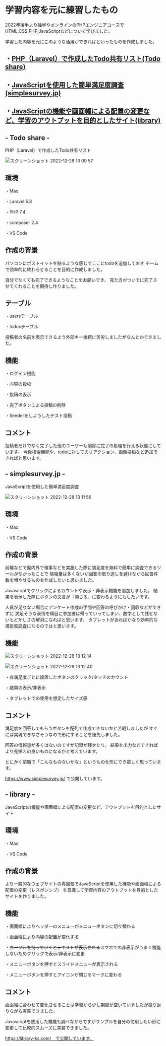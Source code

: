 # 学習内容を元に練習したもの

2022年後半より独学やオンラインのPHPエンジニアコースでHTML,CSS,PHP,JavaScriptなどについて学びました。

学習した内容を元にこのような活用ができればといったものを作成しました。

## ・[PHP（Laravel）で作成したTodo共有リスト(Todo share)](#todo-share)

## ・[JavaScriptを使用した簡単満足度調査(simplesurvey.jp)](#simplesurveyjp)

## ・[JavaScriptの機能や画面幅による配置の変更など、学習のアウトプットを目的としたサイト(library)](#library)


## - Todo share -

PHP（Laravel）で作成したTodo共有リスト

![スクリーンショット 2022-12-28 13 09 57](https://user-images.githubusercontent.com/114078590/209756338-47927ffa-0ac5-4e48-82b0-30a48acd1f98.png)

## 環境

・Mac

・Laravel 5.8

・PHP 7.4

・composer 2.4

・VS Code

## 作成の背景
パソコンにポストイットを貼るような感じでここにtodoを追加しておき
チームで効率的に終わらせることを目的に作成しました。

自分でなくても完了できるようなことをお願いでき、
見た方がついでに完了させてくれることを期待し作りました。

## テーブル
・usersテーブル

・todosテーブル

投稿者の名前を表示できるよう外部キー接続に苦労しましたがなんとかできました。

## 機能
・ログイン機能

・内容の投稿

・投稿の表示

・完了ボタンによる投稿の削除

・Seederをしようしたテスト投稿

## コメント
投稿者だけでなく完了した他のユーザーも削除に完了の処理を行える状態にしています。
今後検索機能や、todoに対してのリアクション、画像投稿など追加できればと思います。

## - simplesurvey.jp -

JavaScriptを使用した簡単満足度調査

![スクリーンショット 2022-12-28 13 11 56](https://user-images.githubusercontent.com/114078590/209756385-61474eb3-c489-4b3a-b492-c81212f45a5c.png)

## 環境
・Mac

・VS Code

## 作成の背景
前職などで屋内外で催事などを実施した際に満足度を無料で簡単に調査できるツールがなかったことで
情報量は多くないが回答の取り逃しを避けながら回答件数を増やせるものを作成したいと思いました。

Javascriptでクリックによるカウントや表示・非表示機能を追加しました。
結果を表示した際にボタンの文言が「閉じる」に変わるようにもしたいです。

人員が足りない場合にアンケート作成の手間や回答の呼びかけ・回収などができずに
満足そうな表情を横目に参加者は帰っていってしまい、数字として残せないもどかしさの解消になればと思います。
タブレットがあればかなり効率的な満足度調査になるのではと思います。

## 機能

![スクリーンショット 2022-12-28 13 12 14](https://user-images.githubusercontent.com/114078590/209756466-11fe642f-7e4b-408c-bcad-1a360a4b67a6.png)

![スクリーンショット 2022-12-28 13 12 40](https://user-images.githubusercontent.com/114078590/209756492-3a8342ca-b550-4910-8999-3cb6d87b5b13.png)

・各満足度ごとに設置したボタンのクリック/タッチのカウント

・結果の表示/非表示

・タブレットでの使用を想定したサイズ感

## コメント
満足度を回答してもらうボタンを配列で作成できないかと苦戦しましたが
すぐには実現できなさそうなので形にすることを優先しました。

回答の情報量が多くはないのですが記録が残せたり、
結果を出力などできればより見栄えの良いものになるかと考えています。

とにかく前職で「こんなものないかな」というものを形にでき嬉しく思っています。

https://www.simplesurvey.jp/ で公開しています。

## - library -

JavaScriptの機能や画面幅による配置の変更など、アウトプットを目的としたサイト

## 環境
・Mac

・VS Code

## 作成の背景
より一般的なウェブサイトの雰囲気でJavaScriptを使用した機能や画面幅による配置の変更（レスポンシブ）
を意識して学習内容のアウトプットを目的としたサイトを作りました。

## 機能
・画面幅によりヘッダーのメニューがメニューボタンに切り替わる

・画面幅により内容の配置が変化する

・~~カーソルを持っていくとテキストが表示される~~スマホでの非表示がうまく機能しないためクリックで表示/非表示に変更

・メニューボタンを押すとスライドメニューが表示される

・メニューボタンを押すとアイコンが閉じるマークに変わる

## コメント
画面幅に合わせて変化させることは学習から少し期間が空いていましたが振り返りながら実装できました。

Javascriptを使用した機能も調べながらですがサンプルを自分の使用したい形に変更して比較的スムーズに実装できました。

https://library-ks.com/　で公開しています。
